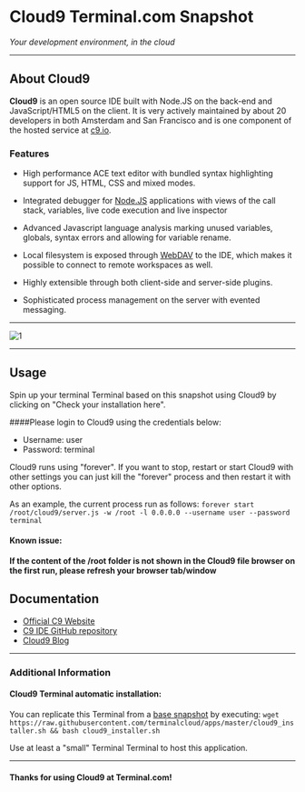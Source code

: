# **Cloud9** Terminal.com Snapshot
*Your development environment, in the cloud*

---

## About Cloud9
**Cloud9** is an open source IDE built with Node.JS on the back-end and JavaScript/HTML5 on the client. It is very actively maintained by about 20 developers in both Amsterdam and San Francisco and is one component of the hosted service at [c9.io](http://c9.io).


### Features
- High performance ACE text editor with bundled syntax highlighting support for JS, HTML, CSS and mixed modes.

- Integrated debugger for [Node.JS](http://nodejs.org/) applications with views of the call stack, variables, live code execution and live inspector

- Advanced Javascript language analysis marking unused variables, globals, syntax errors and allowing for variable rename.

- Local filesystem is exposed through [WebDAV](http://en.wikipedia.org/wiki/WebDAV) to the IDE, which makes it possible to connect to remote workspaces as well.

- Highly extensible through both client-side and server-side plugins.

- Sophisticated process management on the server with evented messaging.

---

![1](https://d6ff1xmuve0sx.cloudfront.net/nc-3.0.305-f90fcd9e/static/homepage/images/c9-web/top-carrousel-1.png)

---

## Usage
Spin up your terminal Terminal based on this snapshot using Cloud9 by clicking on "Check your installation here".


####Please login to Cloud9 using the credentials below:

- Username: user
- Password: terminal


Cloud9 runs using "forever". If you want to stop, restart or start Cloud9 with other settings you can just kill the "forever" process and then restart it with other options.

As an example, the current process run as follows:
`forever start /root/cloud9/server.js -w /root -l 0.0.0.0 --username user --password terminal`



#### Known issue:
**If the content of the /root folder is not shown in the Cloud9 file browser on the first run, please refresh your browser tab/window**



## Documentation
- [Official C9 Website](https://c9.io/)
- [C9 IDE GitHub repository](https://github.com/ajaxorg/cloud9)
- [Cloud9 Blog](https://c9.io/site/blog)



---

### Additional Information
#### Cloud9 Terminal automatic installation:
You can replicate this Terminal from a [base snapshot](https://www.terminal.com/tiny/FzpHiTXG1K) by executing:
`wget https://raw.githubusercontent.com/terminalcloud/apps/master/cloud9_installer.sh && bash cloud9_installer.sh`

Use at least a "small" Terminal Terminal to host this application.

---

#### Thanks for using Cloud9 at Terminal.com!
